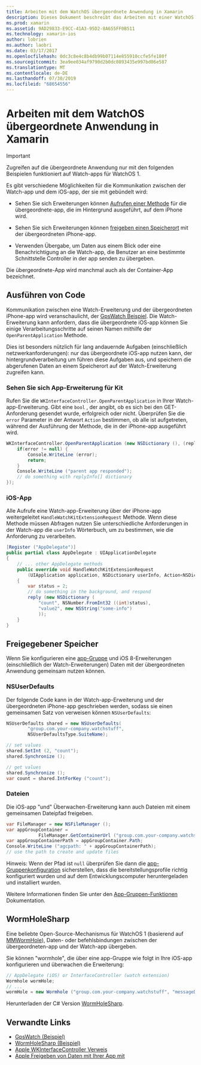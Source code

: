 ```yaml
---
title: Arbeiten mit dem WatchOS übergeordnete Anwendung in Xamarin
description: Dieses Dokument beschreibt das Arbeiten mit einer WatchOS übergeordnete Anwendung in Xamarin. Es wird erläutert, WatchKit-app-Erweiterungen, iOS-apps, freigegebenen Speicher und mehr.
ms.prod: xamarin
ms.assetid: 9AD29833-E9CC-41A3-95D2-8A655FF0B511
ms.technology: xamarin-ios
author: lobrien
ms.author: laobri
ms.date: 03/17/2017
ms.openlocfilehash: 0dc3c8e4c8b4db99b07114e855910ccfe5fe180f
ms.sourcegitcommit: 3ea9ee034af9790d2b0dc0893435e997bd06e587
ms.translationtype: MT
ms.contentlocale: de-DE
ms.lasthandoff: 07/30/2019
ms.locfileid: "68654556"
---
```

# <a name="working-with-the-watchos-parent-application-in-xamarin"></a>Arbeiten mit dem WatchOS übergeordnete Anwendung in Xamarin

> [!IMPORTANT]
> Zugreifen auf die übergeordnete Anwendung nur mit den folgenden Beispielen funktioniert auf Watch-apps für WatchOS 1.


Es gibt verschiedene Möglichkeiten für die Kommunikation zwischen der Watch-app und dem iOS-app, der sie mit gebündelt wird:

- Sehen Sie sich Erweiterungen können [Aufrufen einer Methode](#code) für die übergeordnete-app, die im Hintergrund ausgeführt, auf dem iPhone wird.

- Sehen Sie sich Erweiterungen können [freigeben einen Speicherort](#storage) mit der übergeordneten iPhone-app.

- Verwenden Übergabe, um Daten aus einem Blick oder eine Benachrichtigung an die Watch-app, die Benutzer an eine bestimmte Schnittstelle Controller in der app senden zu übergeben.

Die übergeordnete-App wird manchmal auch als der Container-App bezeichnet.


<a name="code" />

## <a name="run-code"></a>Ausführen von Code

Kommunikation zwischen eine Watch-Erweiterung und der übergeordneten iPhone-app wird veranschaulicht, der [GpsWatch Beispiel](https://docs.microsoft.com/samples/xamarin/ios-samples/watchkit-gpswatch).
Die Watch-Erweiterung kann anfordern, dass die übergeordnete iOS-app können Sie einige Verarbeitungsschritte auf seinen Namen mithilfe der `OpenParentApplication` Methode.

Dies ist besonders nützlich für lang andauernde Aufgaben (einschließlich netzwerkanforderungen): nur das übergeordnete iOS-app nutzen kann, der hintergrundverarbeitung um führen diese Aufgaben aus, und speichern die abgerufenen Daten an einem Speicherort auf der Watch-Erweiterung zugreifen kann.



### <a name="watch-kit-app-extension"></a>Sehen Sie sich App-Erweiterung für Kit

Rufen Sie die `WKInterfaceController.OpenParentApplication` in Ihrer Watch-app-Erweiterung. Gibt eine `bool` , der angibt, ob es sich bei den GET-Anforderung gesendet wurde, erfolgreich oder nicht. Überprüfen Sie die `error` Parameter in der Antwort `Action` bestimmen, ob alle ist aufgetreten, während der Ausführung der Methode, die in der iPhone-app ausgeführt wird.

```csharp
WKInterfaceController.OpenParentApplication (new NSDictionary (), (replyInfo, error) => {
    if(error != null) {
        Console.WriteLine (error);
        return;
    }
    Console.WriteLine ("parent app responded");
    // do something with replyInfo[] dictionary
});
```


### <a name="ios-app"></a>iOS-App

Alle Aufrufe eine Watch-app-Erweiterung über der iPhone-app weitergeleitet `HandleWatchKitExtensionRequest` Methode.
Wenn diese Methode müssen Abfragen nutzen Sie unterschiedliche Anforderungen in der Watch-app die `userInfo` Wörterbuch, um zu bestimmen, wie die Anforderung zu verarbeiten.


```csharp
[Register ("AppDelegate")]
public partial class AppDelegate : UIApplicationDelegate
{
    // ... other AppDelegate methods
    public override void HandleWatchKitExtensionRequest
        (UIApplication application, NSDictionary userInfo, Action<NSDictionary> reply)
    {
        var status = 2;
        // do something in the background, and respond
        reply (new NSDictionary (
            "count", NSNumber.FromInt32 ((int)status),
            "value2", new NSString("some-info")
            ));
    }
}
```


<a name="storage" />

## <a name="shared-storage"></a>Freigegebener Speicher

Wenn Sie konfigurieren eine [app-Gruppe](~/ios/watchos/app-fundamentals/app-groups.md) und iOS 8-Erweiterungen (einschließlich der Watch-Erweiterungen) Daten mit der übergeordneten Anwendung gemeinsam nutzen können.

<a name="nsuserdefaults" />

### <a name="nsuserdefaults"></a>NSUserDefaults

Der folgende Code kann in der Watch-app-Erweiterung und der übergeordneten iPhone-app geschrieben werden, sodass sie einen gemeinsamen Satz von verweisen können `NSUserDefaults`:

```csharp
NSUserDefaults shared = new NSUserDefaults(
        "group.com.your-company.watchstuff",
        NSUserDefaultsType.SuiteName);

// set values
shared.SetInt (2, "count");
shared.Synchronize ();

// get values
shared.Synchronize ();
var count = shared.IntForKey ("count");
```

<a name="files" />

### <a name="files"></a>Dateien

Die iOS-app "und" Überwachen-Erweiterung kann auch Dateien mit einem gemeinsamen Dateipfad freigeben.

```csharp
var FileManager = new NSFileManager ();
var appGroupContainer =
            FileManager.GetContainerUrl ("group.com.your-company.watchstuff");
var appGroupContainerPath = appGroupContainer.Path;
Console.WriteLine ("agcpath: " + appGroupContainerPath);
// use the path to create and update files
```

Hinweis: Wenn der Pfad ist `null` überprüfen Sie dann die [app-Gruppenkonfiguration](~/ios/watchos/app-fundamentals/app-groups.md) sicherstellen, dass die bereitstellungsprofile richtig konfiguriert wurden und auf dem Entwicklungscomputer heruntergeladen und installiert wurden.

Weitere Informationen finden Sie unter den [App-Gruppen-Funktionen](~/ios/deploy-test/provisioning/capabilities/app-groups-capabilities.md) Dokumentation.

## <a name="wormholesharp"></a>WormHoleSharp

Eine beliebte Open-Source-Mechanismus für WatchOS 1 (basierend auf [MMWormHole](https://github.com/mutualmobile/MMWormhole)), Daten- oder befehlsbindungen zwischen der übergeordneten-app und der Watch-app übergeben.

Sie können "wormhole", die über eine app-Gruppe wie folgt in Ihre iOS-app konfigurieren und überwachen die Erweiterung:

```csharp
// AppDelegate (iOS) or InterfaceController (watch extension)
Wormhole wormHole;
// ...
wormHole = new Wormhole ("group.com.your-company.watchstuff", "messageDir");
```

Herunterladen der C# Version [WormHoleSharp](https://github.com/Clancey/WormHoleSharp).



## <a name="related-links"></a>Verwandte Links

- [GpsWatch (Beispiel)](https://docs.microsoft.com/samples/xamarin/ios-samples/watchos-watchkitcatalog)
- [WormHoleSharp (Beispiel)](https://github.com/Clancey/WormHoleSharp)
- [Apple WKInterfaceController Verweis](https://developer.apple.com/library/prerelease/ios/documentation/WatchKit/Reference/WKInterfaceController_class/index.html#//apple_ref/occ/clm/WKInterfaceController/openParentApplication:reply:)
- [Apple Freigeben von Daten mit Ihrer App mit](https://developer.apple.com/library/ios/documentation/General/Conceptual/ExtensibilityPG/ExtensionScenarios.html)
